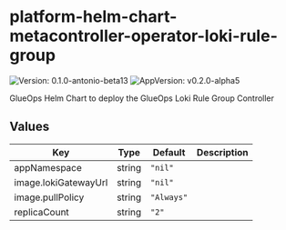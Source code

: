 # platform-helm-chart-metacontroller-operator-loki-rule-group

![Version: 0.1.0-antonio-beta13](https://img.shields.io/badge/Version-0.1.0--antonio--beta13-informational?style=flat-square) ![AppVersion: v0.2.0-alpha5](https://img.shields.io/badge/AppVersion-v0.2.0--alpha5-informational?style=flat-square)

GlueOps Helm Chart to deploy the GlueOps Loki Rule Group Controller

## Values

| Key | Type | Default | Description |
|-----|------|---------|-------------|
| appNamespace | string | `"nil"` |  |
| image.lokiGatewayUrl | string | `"nil"` |  |
| image.pullPolicy | string | `"Always"` |  |
| replicaCount | string | `"2"` |  |
